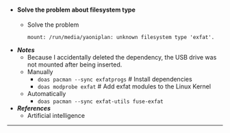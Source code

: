 - #### Solve the problem about filesystem type
    - Solve the problem
      ```
      mount: /run/media/yaoniplan: unknown filesystem type 'exfat'.
      ```
- ***Notes***
    - Because I accidentally deleted the dependency, the USB drive was not mounted after being inserted.
    - Manually
        - `doas pacman --sync exfatprogs` # Install dependencies
        - `doas modprobe exfat` # Add exfat modules to the Linux Kernel
    - Automatically
        - `doas pacman --sync exfat-utils fuse-exfat`
- ***References***
    - Artificial intelligence
- ---
